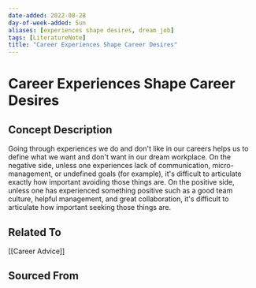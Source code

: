 ```yaml
---
date-added: 2022-08-28
day-of-week-added: Sun
aliases: [experiences shape desires, dream job]
tags: [LiteratureNote]
title: "Career Experiences Shape Career Desires"
---
```


# Career Experiences Shape Career Desires

## Concept Description
Going through experiences we do and don't like in our careers helps us to define what we want and don't want in our dream workplace. On the negative side, unless one experiences lack of communication, micro-management, or undefined goals (for example), it's difficult to articulate exactly how important avoiding those things are. On the positive side, unless one has experienced something positive such as a good team culture, helpful management, and great collaboration, it's difficult to articulate how important seeking those things are.



## Related To
[[Career Advice]]


## Sourced From




